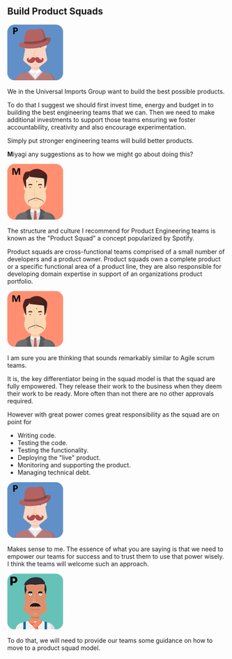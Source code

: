 ## Build Product Squads

![](assets/pennyworth.png)

We in the Universal Imports Group want to build the best possible products.

To do that I suggest we should first invest time, energy and budget in to building the best engineering teams that we can. Then we need to make additional investments to support those teams ensuring we foster accountability, creativity and also encourage experimentation.

Simply put stronger engineering teams will build better products.

**M**iyagi any suggestions as to how we might go about doing this?

![](assets/miyagi.png)

The structure and culture I recommend for Product Engineering teams is known as the "Product Squad" a concept popularized by Spotify.

Product squads are cross-functional teams comprised of a small number of developers and a product owner. Product squads own a complete product or a specific functional area of a product line, they are also responsible for developing domain expertise in support of an organizations product portfolio.

![](assets/miyagi.png)

I am sure you are thinking that sounds remarkably similar to Agile scrum teams.

It is, the key differentiator being in the squad model is that the squad are fully empowered.  They release their work to the business when they deem their work to be ready. More often than not there are no other approvals required.

However with great power comes great responsibility as the squad are on point for

- Writing code.
- Testing the code.
- Testing the functionality.
- Deploying the "live" product.
- Monitoring and supporting the product.
- Managing technical debt.

![](assets/pennyworth.png)

Makes sense to me. The essence of what you are saying is that we need to empower our teams for success and to trust them to use that power wisely. I think the teams will welcome such an approach.

![](assets/paulo.png)

To do that, we will need to provide our teams some guidance on how to move to a product squad model.
